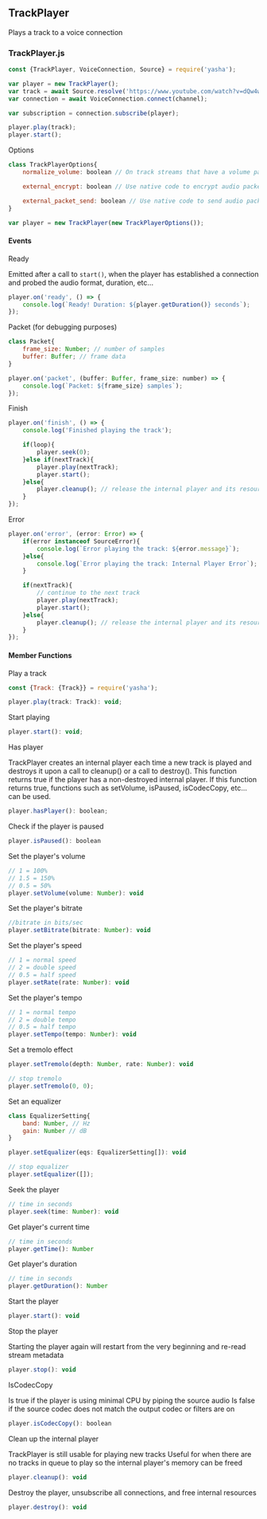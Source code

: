 ## TrackPlayer

Plays a track to a voice connection

### TrackPlayer.js

```js
const {TrackPlayer, VoiceConnection, Source} = require('yasha');

var player = new TrackPlayer();
var track = await Source.resolve('https://www.youtube.com/watch?v=dQw4w9WgXcQ');
var connection = await VoiceConnection.connect(channel);

var subscription = connection.subscribe(player);

player.play(track);
player.start();
```

Options
```js
class TrackPlayerOptions{
	normalize_volume: boolean // On track streams that have a volume parameter, automatically set the volume to that

	external_encrypt: boolean // Use native code to encrypt audio packets before sending them to the voice connection. Only allows one voice connection subscription at a time.

	external_packet_send: boolean // Use native code to send audio packets to the voice connection. external_encrypt must be enabled
}

var player = new TrackPlayer(new TrackPlayerOptions());
```

#### Events

Ready

Emitted after a call to `start()`, when the player has established a connection and probed the audio format, duration, etc...
```js
player.on('ready', () => {
	console.log(`Ready! Duration: ${player.getDuration()} seconds`);
});
```

Packet (for debugging purposes)
```js
class Packet{
	frame_size: Number; // number of samples
	buffer: Buffer; // frame data
}

player.on('packet', (buffer: Buffer, frame_size: number) => {
	console.log(`Packet: ${frame_size} samples`);
});
```

Finish
```js
player.on('finish', () => {
	console.log('Finished playing the track');

	if(loop){
		player.seek(0);
	}else if(nextTrack){
		player.play(nextTrack);
		player.start();
	}else{
		player.cleanup(); // release the internal player and its resources
	}
});
```

Error
```js
player.on('error', (error: Error) => {
	if(error instanceof SourceError){
		console.log(`Error playing the track: ${error.message}`);
	}else{
		console.log(`Error playing the track: Internal Player Error`);
	}

	if(nextTrack){
		// continue to the next track
		player.play(nextTrack);
		player.start();
	}else{
		player.cleanup(); // release the internal player and its resources
	}
});
```

#### Member Functions

Play a track
```js
const {Track: {Track}} = require('yasha');

player.play(track: Track): void;
```

Start playing
```js
player.start(): void;
```
Has player

TrackPlayer creates an internal player each time a new track is played and destroys it upon a call to cleanup() or a call to destroy().
This function returns true if the player has a non-destroyed internal player.
If this function returns true, functions such as setVolume, isPaused, isCodecCopy, etc... can be used.
```js
player.hasPlayer(): boolean;
```

Check if the player is paused
```js
player.isPaused(): boolean
```

Set the player's volume
```js
// 1 = 100%
// 1.5 = 150%
// 0.5 = 50%
player.setVolume(volume: Number): void
```

Set the player's bitrate
```js
//bitrate in bits/sec
player.setBitrate(bitrate: Number): void
```

Set the player's speed
```js
// 1 = normal speed
// 2 = double speed
// 0.5 = half speed
player.setRate(rate: Number): void
```

Set the player's tempo
```js
// 1 = normal tempo
// 2 = double tempo
// 0.5 = half tempo
player.setTempo(tempo: Number): void
```

Set a tremolo effect
```js
player.setTremolo(depth: Number, rate: Number): void

// stop tremolo
player.setTremolo(0, 0);
```

Set an equalizer
```js
class EqualizerSetting{
	band: Number, // Hz
	gain: Number // dB
}

player.setEqualizer(eqs: EqualizerSetting[]): void

// stop equalizer
player.setEqualizer([]);
```

Seek the player
```js
// time in seconds
player.seek(time: Number): void
```

Get player's current time
```js
// time in seconds
player.getTime(): Number
```

Get player's duration
```js
// time in seconds
player.getDuration(): Number
```

Start the player
```js
player.start(): void
```

Stop the player

Starting the player again will restart from the very beginning and re-read stream metadata
```js
player.stop(): void
```

IsCodecCopy

Is true if the player is using minimal CPU by piping the source audio
Is false if the source codec does not match the output codec or filters are on
```js
player.isCodecCopy(): boolean
```

Clean up the internal player

TrackPlayer is still usable for playing new tracks
Useful for when there are no tracks in queue to play so the internal player's memory can be freed
```js
player.cleanup(): void
```

Destroy the player, unsubscribe all connections, and free internal resources
```js
player.destroy(): void
```
